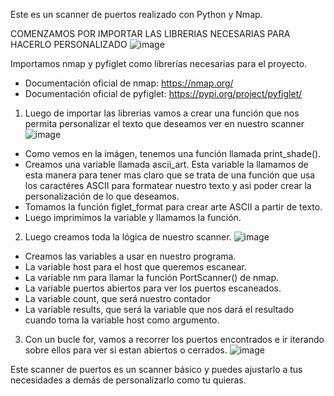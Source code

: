 Este es un scanner de puertos realizado con Python y Nmap.

COMENZAMOS POR IMPORTAR LAS LIBRERIAS NECESARIAS PARA HACERLO PERSONALIZADO
![image](https://github.com/jucampuca/Scanner-de-Puertos/assets/41062976/e2fc2868-8ff5-4842-81ba-babafb221508)

Importamos nmap y pyfiglet como librerías necesarias para el proyecto.
- Documentación oficial de nmap: https://nmap.org/
- Documentación oficial de pyfiglet: https://pypi.org/project/pyfiglet/

1. Luego de importar las librerias vamos a crear una función que nos permita personalizar el texto que deseamos ver en nuestro scanner
![image](https://github.com/jucampuca/Scanner-de-Puertos/assets/41062976/aea96617-5517-4693-8a4d-c5d852851303)

- Como vemos en la imágen, tenemos una función llamada print_shade().
- Creamos una variable llamada ascii_art. Esta variable la llamamos de esta manera para tener mas claro que se trata de una función que usa los caractéres ASCII para formatear nuestro texto y asi poder crear la personalización de lo que deseamos.
- Tomamos la función figlet_format para crear arte ASCII a partir de texto.
- Luego imprimimos la variable y llamamos la función.

2. Luego creamos toda la lógica de nuestro scanner.
![image](https://github.com/jucampuca/Scanner-de-Puertos/assets/41062976/da8ec547-69ad-485c-8b67-d61fa82113c4)

- Creamos las variables a usar en nuestro programa.
- La variable host para el host que queremos escanear.
- La variable nm para llamar la función PortScanner() de nmap.
- La variable puertos abiertos para ver los puertos escaneados.
- La variable count, que será nuestro contador
- La variable results, que será la variable que nos dará el resultado cuando toma la variable host como argumento.

3. Con un bucle for, vamos a recorrer los puertos encontrados e ir iterando sobre ellos para ver si estan abiertos o cerrados.
![image](https://github.com/jucampuca/Scanner-de-Puertos/assets/41062976/1e698fdf-c553-47c4-af35-bc6ec8f113e1)

Este scanner de puertos es un scanner básico y puedes ajustarlo a tus necesidades a demás de personalizarlo como tu quieras.
